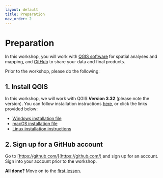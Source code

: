```yaml
---
layout: default
title: Preparation
nav_order: 2
---
```


# Preparation
In this workshop, you will work with [QGIS software](https://qgis.org/en/site/) for spatial analyses and mapping, and [GitHub](https://github.com) to share your data and final products.  

Prior to the workshop, please do the following: 

## 1. Install QGIS 
In this workshop, we will work with QGIS **Version 3.32** (please note the version). You can follow installation instructions [here](https://qgis.org/en/site/forusers/download.html), or click the links provided below:
- [Windows installation file](https://qgis.org/downloads/QGIS-OSGeo4W-3.32.0-1.msi)
- [macOS installation file](https://qgis.org/downloads/macos/qgis-macos-pr.dmg)
- [Linux installation instructions](https://qgis.org/en/site/forusers/download.html#linux)

## 2. Sign up for a GitHub account
Go to [https://github.com/](https://github.com/) and sign up for an account. Sign into your account prior to the workshop.

**All done?** Move on to the [first lesson](intro-to-GIS).
